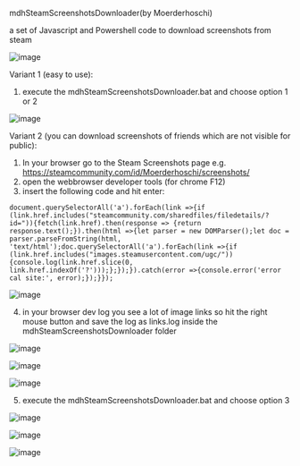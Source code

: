 mdhSteamScreenshotsDownloader(by Moerderhoschi)

a set of Javascript and Powershell code to download screenshots from steam

![image](https://github.com/user-attachments/assets/dd4a1b78-906b-4c0c-831d-68a310ad15cf)

Variant 1 (easy to use):
1. execute the mdhSteamScreenshotsDownloader.bat and choose option 1 or 2

![image](https://github.com/user-attachments/assets/1e574af8-11dd-4b70-94c9-33afdfe53886)


Variant 2 (you can download screenshots of friends which are not visible for public):
1. In your browser go to the Steam Screenshots page e.g. https://steamcommunity.com/id/Moerderhoschi/screenshots/
2. open the webbrowser developer tools (for chrome F12)
3. insert the following code and hit enter:
```
document.querySelectorAll('a').forEach(link =>{if (link.href.includes("steamcommunity.com/sharedfiles/filedetails/?id=")){fetch(link.href).then(response => {return response.text();}).then(html =>{let parser = new DOMParser();let doc = parser.parseFromString(html, 'text/html');doc.querySelectorAll('a').forEach(link =>{if (link.href.includes("images.steamusercontent.com/ugc/")){console.log(link.href.slice(0, link.href.indexOf('?')));};});}).catch(error =>{console.error('error cal site:', error);});}});
```

![image](https://github.com/user-attachments/assets/c0a8db2b-0eb1-4218-b4c6-50742c45f96b)

4. in your browser dev log you see a lot of image links so hit the right mouse button and save the log as links.log inside the mdhSteamScreenshotsDownloader folder

![image](https://github.com/user-attachments/assets/dbbf2bc0-8cfb-47e5-b51c-49a7eeec4d87)

![image](https://github.com/user-attachments/assets/e3a02b3f-7bb2-47e0-a9d0-024b401c6bdc)

![image](https://github.com/user-attachments/assets/4dfc855e-6b42-415f-949c-d466b320b199)

5. execute the mdhSteamScreenshotsDownloader.bat and choose option 3

![image](https://github.com/user-attachments/assets/d9763984-81bc-433c-880d-c9f4ca86341a)

![image](https://github.com/user-attachments/assets/072b8d64-0687-4f3f-91aa-e4165e68e263)

![image](https://github.com/user-attachments/assets/a75960d1-2684-424b-b44e-acba30f7a002)
